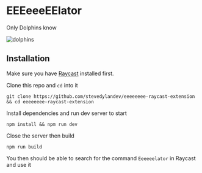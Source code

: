 # EEEeeeEElator

Only Dolphins know

![dolphins](https://media3.giphy.com/media/nI1cM0bah9XJBV8IDt/giphy.gif)

## Installation

Make sure you have [Raycast](https://raycast.com) installed first.

Clone this repo and `cd` into it

```
git clone https://github.com/stevedylandev/eeeeeeee-raycast-extension && cd eeeeeeee-raycast-extension
```

Install dependencies and run dev server to start

```
npm install && npm run dev
```

Close the server then build

```
npm run build
```

You then should be able to search for the command `Eeeeeelator` in Raycast and use it
